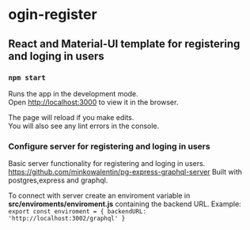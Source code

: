 # ogin-register

## React and Material-UI template for registering and loging in users

### `npm start`

Runs the app in the development mode.<br>
Open [http://localhost:3000](http://localhost:3000) to view it in the browser.

The page will reload if you make edits.<br>
You will also see any lint errors in the console.

### Configure server for registering and loging in users 

Basic server functionality for registering and loging in users.
https://github.com/minkowalentin/pg-express-graphql-server
Built with postgres,express and graphql.

To connect with server create an enviroment variable in **src/enviroments/enviroment.js** containing the backend URL.
Example:
`export const enviroment = {
   backendURL: 'http://localhost:3002/graphql'
}`

